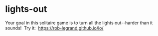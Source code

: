 # lights-out
Your goal in this solitaire game is to turn all the lights out--harder than it sounds!&nbsp;
Try it:&nbsp; <https://rob-legrand.github.io/lo/>
